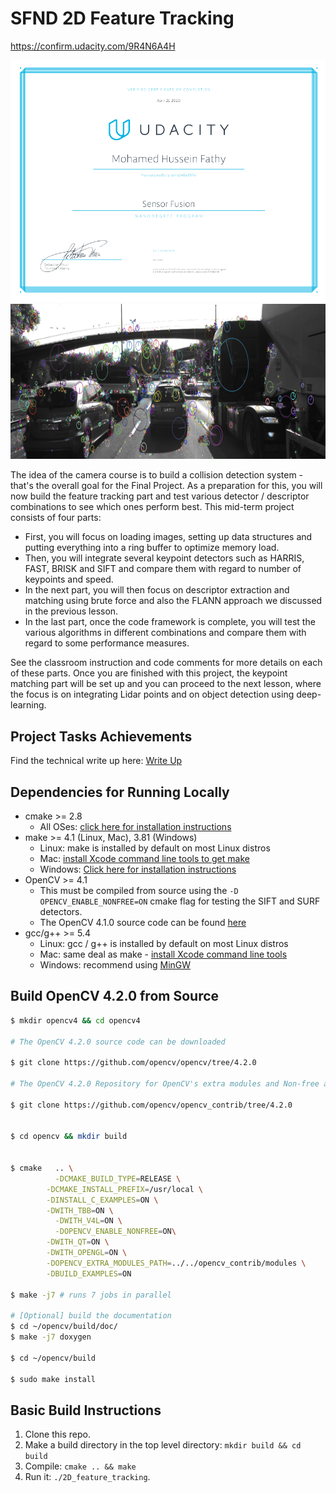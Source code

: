 # SFND 2D Feature Tracking
https://confirm.udacity.com/9R4N6A4H

![SensorFusion_Certificate](sensorFusion_certificate.png)
<img src="images/keypoints.png" width="820" height="248" />

The idea of the camera course is to build a collision detection system - that's the overall goal for the Final Project. As a preparation for this, you will now build the feature tracking part and test various detector / descriptor combinations to see which ones perform best. This mid-term project consists of four parts:

* First, you will focus on loading images, setting up data structures and putting everything into a ring buffer to optimize memory load. 
* Then, you will integrate several keypoint detectors such as HARRIS, FAST, BRISK and SIFT and compare them with regard to number of keypoints and speed. 
* In the next part, you will then focus on descriptor extraction and matching using brute force and also the FLANN approach we discussed in the previous lesson. 
* In the last part, once the code framework is complete, you will test the various algorithms in different combinations and compare them with regard to some performance measures. 

See the classroom instruction and code comments for more details on each of these parts. Once you are finished with this project, the keypoint matching part will be set up and you can proceed to the next lesson, where the focus is on integrating Lidar points and on object detection using deep-learning. 

## Project Tasks Achievements

Find the technical write up here: [Write Up](/Technical_Write_Up.md)

## Dependencies for Running Locally
* cmake >= 2.8
  * All OSes: [click here for installation instructions](https://cmake.org/install/)
* make >= 4.1 (Linux, Mac), 3.81 (Windows)
  * Linux: make is installed by default on most Linux distros
  * Mac: [install Xcode command line tools to get make](https://developer.apple.com/xcode/features/)
  * Windows: [Click here for installation instructions](http://gnuwin32.sourceforge.net/packages/make.htm)
* OpenCV >= 4.1
  * This must be compiled from source using the `-D OPENCV_ENABLE_NONFREE=ON` cmake flag for testing the SIFT and SURF detectors.
  * The OpenCV 4.1.0 source code can be found [here](https://github.com/opencv/opencv/tree/4.1.0)
* gcc/g++ >= 5.4
  * Linux: gcc / g++ is installed by default on most Linux distros
  * Mac: same deal as make - [install Xcode command line tools](https://developer.apple.com/xcode/features/)
  * Windows: recommend using [MinGW](http://www.mingw.org/)


## Build OpenCV 4.2.0 from Source

```sh
$ mkdir opencv4 && cd opencv4

# The OpenCV 4.2.0 source code can be downloaded

$ git clone https://github.com/opencv/opencv/tree/4.2.0

# The OpenCV 4.2.0 Repository for OpenCV's extra modules and Non-free algorithms

$ git clone https://github.com/opencv/opencv_contrib/tree/4.2.0


$ cd opencv && mkdir build


$ cmake   .. \
	      -DCMAKE_BUILD_TYPE=RELEASE \
        -DCMAKE_INSTALL_PREFIX=/usr/local \
        -DINSTALL_C_EXAMPLES=ON \
        -DWITH_TBB=ON \
	      -DWITH_V4L=ON \
	      -DOPENCV_ENABLE_NONFREE=ON\
        -DWITH_QT=ON \
        -DWITH_OPENGL=ON \
        -DOPENCV_EXTRA_MODULES_PATH=../../opencv_contrib/modules \
        -DBUILD_EXAMPLES=ON

$ make -j7 # runs 7 jobs in parallel

# [Optional] build the documentation
$ cd ~/opencv/build/doc/
$ make -j7 doxygen

$ cd ~/opencv/build

$ sudo make install

```

## Basic Build Instructions

1. Clone this repo.
2. Make a build directory in the top level directory: `mkdir build && cd build`
3. Compile: `cmake .. && make`
4. Run it: `./2D_feature_tracking`.
